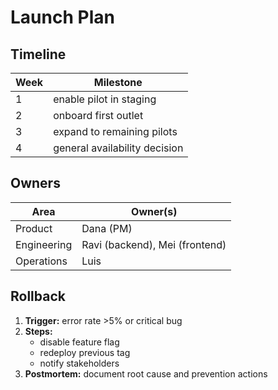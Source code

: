 # Launch Plan

## Timeline
| Week | Milestone |
|------|-----------|
| 1 | enable pilot in staging |
| 2 | onboard first outlet |
| 3 | expand to remaining pilots |
| 4 | general availability decision |


## Owners
| Area | Owner(s) |
|------|------------------------|
| Product | Dana (PM) |
| Engineering | Ravi (backend), Mei (frontend) |
| Operations | Luis |

## Rollback
1. **Trigger:** error rate >5% or critical bug
2. **Steps:**
   - disable feature flag
   - redeploy previous tag
   - notify stakeholders
3. **Postmortem:** document root cause and prevention actions

